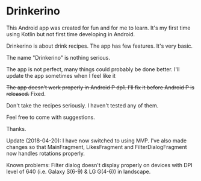 # Drinkerino

This Android app was created for fun and for me to learn. It's my first time using Kotlin but not first time developing in Android.

Drinkerino is about drink recipes. The app has few features. It's very basic.

The name "Drinkerino" is nothing serious.

The app is not perfect, many things could probably be done better. I'll update the app sometimes when I feel like it

~~The app doesn't work properly in Android P dp1. I'll fix it before Android P is released.~~ Fixed.

Don't take the recipes seriously. I haven't tested any of them.

Feel free to come with suggestions.

Thanks.

Update (2018-04-20): 
I have now switched to using MVP. I've also made changes so that MainFragment, LikesFragment and FilterDialogFragment now handles rotations properly.

Known problems: Filter dialog doesn't display properly on devices with DPI level of 640 (i.e. Galaxy S(6-9) & LG G(4-6)) in landscape.
